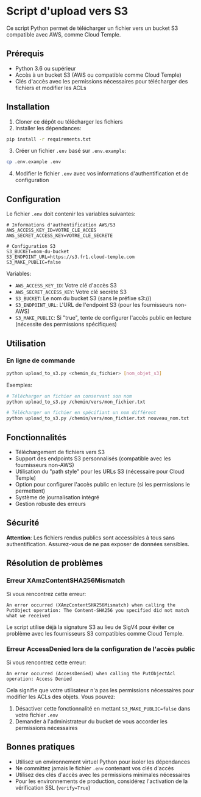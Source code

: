 # Script d'upload vers S3

Ce script Python permet de télécharger un fichier vers un bucket S3 compatible avec AWS, comme Cloud Temple.

## Prérequis

- Python 3.6 ou supérieur
- Accès à un bucket S3 (AWS ou compatible comme Cloud Temple)
- Clés d'accès avec les permissions nécessaires pour télécharger des fichiers et modifier les ACLs

## Installation

1. Cloner ce dépôt ou télécharger les fichiers
2. Installer les dépendances:

```bash
pip install -r requirements.txt
```

3. Créer un fichier `.env` basé sur `.env.example`:

```bash
cp .env.example .env
```

4. Modifier le fichier `.env` avec vos informations d'authentification et de configuration

## Configuration

Le fichier `.env` doit contenir les variables suivantes:

```
# Informations d'authentification AWS/S3
AWS_ACCESS_KEY_ID=VOTRE_CLE_ACCES
AWS_SECRET_ACCESS_KEY=VOTRE_CLE_SECRETE

# Configuration S3
S3_BUCKET=nom-du-bucket
S3_ENDPOINT_URL=https://s3.fr1.cloud-temple.com
S3_MAKE_PUBLIC=false
```

Variables:
- `AWS_ACCESS_KEY_ID`: Votre clé d'accès S3
- `AWS_SECRET_ACCESS_KEY`: Votre clé secrète S3
- `S3_BUCKET`: Le nom du bucket S3 (sans le préfixe s3://)
- `S3_ENDPOINT_URL`: L'URL de l'endpoint S3 (pour les fournisseurs non-AWS)
- `S3_MAKE_PUBLIC`: Si "true", tente de configurer l'accès public en lecture (nécessite des permissions spécifiques)

## Utilisation

### En ligne de commande

```bash
python upload_to_s3.py <chemin_du_fichier> [nom_objet_s3]
```

Exemples:

```bash
# Télécharger un fichier en conservant son nom
python upload_to_s3.py /chemin/vers/mon_fichier.txt

# Télécharger un fichier en spécifiant un nom différent
python upload_to_s3.py /chemin/vers/mon_fichier.txt nouveau_nom.txt
```


## Fonctionnalités

- Téléchargement de fichiers vers S3
- Support des endpoints S3 personnalisés (compatible avec les fournisseurs non-AWS)
- Utilisation du "path style" pour les URLs S3 (nécessaire pour Cloud Temple)
- Option pour configurer l'accès public en lecture (si les permissions le permettent)
- Système de journalisation intégré
- Gestion robuste des erreurs

## Sécurité

**Attention**: Les fichiers rendus publics sont accessibles à tous sans authentification. Assurez-vous de ne pas exposer de données sensibles.

## Résolution de problèmes

### Erreur XAmzContentSHA256Mismatch

Si vous rencontrez cette erreur:
```
An error occurred (XAmzContentSHA256Mismatch) when calling the PutObject operation: The Content-SHA256 you specified did not match what we received
```

Le script utilise déjà la signature S3 au lieu de SigV4 pour éviter ce problème avec les fournisseurs S3 compatibles comme Cloud Temple.

### Erreur AccessDenied lors de la configuration de l'accès public

Si vous rencontrez cette erreur:
```
An error occurred (AccessDenied) when calling the PutObjectAcl operation: Access Denied
```

Cela signifie que votre utilisateur n'a pas les permissions nécessaires pour modifier les ACLs des objets. Vous pouvez:
1. Désactiver cette fonctionnalité en mettant `S3_MAKE_PUBLIC=false` dans votre fichier `.env`
2. Demander à l'administrateur du bucket de vous accorder les permissions nécessaires

## Bonnes pratiques

- Utilisez un environnement virtuel Python pour isoler les dépendances
- Ne committez jamais le fichier `.env` contenant vos clés d'accès
- Utilisez des clés d'accès avec les permissions minimales nécessaires
- Pour les environnements de production, considérez l'activation de la vérification SSL (`verify=True`)

